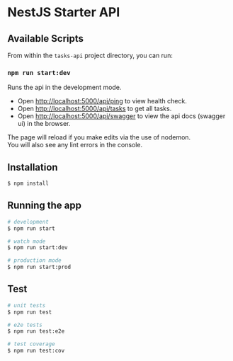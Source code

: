 # NestJS Starter API

## Available Scripts

From within the `tasks-api` project directory, you can run:

### `npm run start:dev`

Runs the api in the development mode.<br />
* Open [http://localhost:5000/api/ping](http://localhost:5000/api/ping) to view health check.
* Open [http://localhost:5000/api/tasks](http://localhost:5000/api/tasks) to get all tasks.
* Open [http://localhost:5000/api/swagger](http://localhost:5000/api/swagger) to view the api docs (swagger ui) in the browser.

The page will reload if you make edits via the use of nodemon.<br />
You will also see any lint errors in the console.

## Installation

```bash
$ npm install
```

## Running the app

```bash
# development
$ npm run start

# watch mode
$ npm run start:dev

# production mode
$ npm run start:prod
```

## Test

```bash
# unit tests
$ npm run test

# e2e tests
$ npm run test:e2e

# test coverage
$ npm run test:cov
```